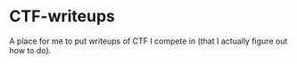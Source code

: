 # CTF-writeups
A place for me to put writeups of CTF I compete in (that I actually figure out how to do).
